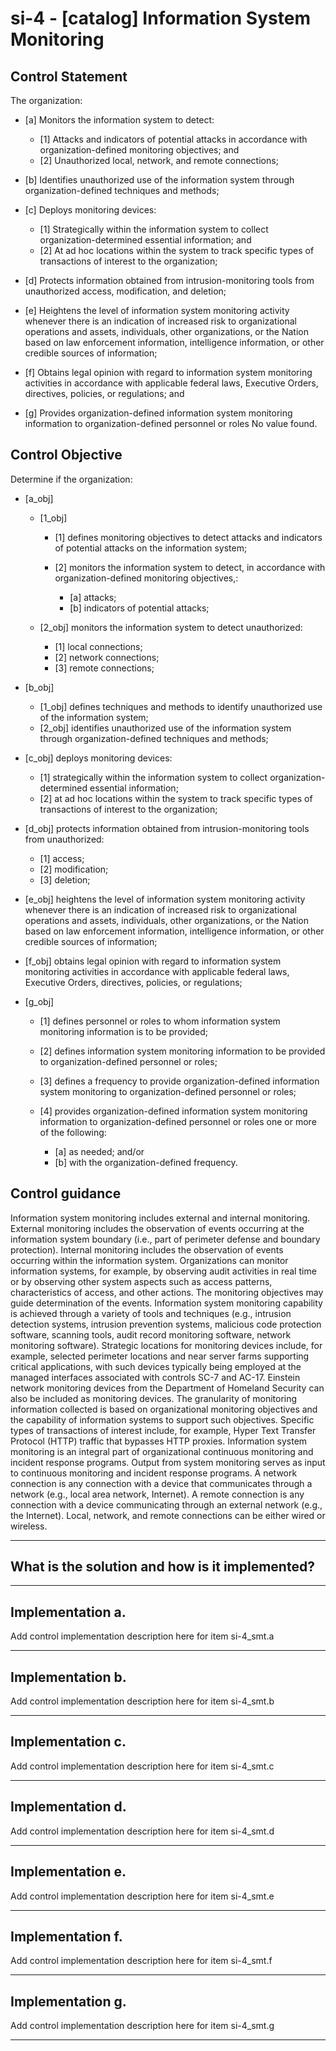 # si-4 - \[catalog\] Information System Monitoring

## Control Statement

The organization:

- \[a\] Monitors the information system to detect:

  - \[1\] Attacks and indicators of potential attacks in accordance with organization-defined monitoring objectives; and
  - \[2\] Unauthorized local, network, and remote connections;

- \[b\] Identifies unauthorized use of the information system through organization-defined techniques and methods;

- \[c\] Deploys monitoring devices:

  - \[1\] Strategically within the information system to collect organization-determined essential information; and
  - \[2\] At ad hoc locations within the system to track specific types of transactions of interest to the organization;

- \[d\] Protects information obtained from intrusion-monitoring tools from unauthorized access, modification, and deletion;

- \[e\] Heightens the level of information system monitoring activity whenever there is an indication of increased risk to organizational operations and assets, individuals, other organizations, or the Nation based on law enforcement information, intelligence information, or other credible sources of information;

- \[f\] Obtains legal opinion with regard to information system monitoring activities in accordance with applicable federal laws, Executive Orders, directives, policies, or regulations; and

- \[g\] Provides organization-defined information system monitoring information to organization-defined personnel or roles No value found.

## Control Objective

Determine if the organization:

- \[a_obj\]

  - \[1_obj\]

    - \[1\] defines monitoring objectives to detect attacks and indicators of potential attacks on the information system;
    - \[2\] monitors the information system to detect, in accordance with organization-defined monitoring objectives,:

      - \[a\] attacks;
      - \[b\] indicators of potential attacks;

  - \[2_obj\] monitors the information system to detect unauthorized:

    - \[1\] local connections;
    - \[2\] network connections;
    - \[3\] remote connections;

- \[b_obj\]

  - \[1_obj\] defines techniques and methods to identify unauthorized use of the information system;
  - \[2_obj\] identifies unauthorized use of the information system through organization-defined techniques and methods;

- \[c_obj\] deploys monitoring devices:

  - \[1\] strategically within the information system to collect organization-determined essential information;
  - \[2\] at ad hoc locations within the system to track specific types of transactions of interest to the organization;

- \[d_obj\] protects information obtained from intrusion-monitoring tools from unauthorized:

  - \[1\] access;
  - \[2\] modification;
  - \[3\] deletion;

- \[e_obj\] heightens the level of information system monitoring activity whenever there is an indication of increased risk to organizational operations and assets, individuals, other organizations, or the Nation based on law enforcement information, intelligence information, or other credible sources of information;

- \[f_obj\] obtains legal opinion with regard to information system monitoring activities in accordance with applicable federal laws, Executive Orders, directives, policies, or regulations;

- \[g_obj\]

  - \[1\] defines personnel or roles to whom information system monitoring information is to be provided;
  - \[2\] defines information system monitoring information to be provided to organization-defined personnel or roles;
  - \[3\] defines a frequency to provide organization-defined information system monitoring to organization-defined personnel or roles;
  - \[4\] provides organization-defined information system monitoring information to organization-defined personnel or roles one or more of the following:

    - \[a\] as needed; and/or
    - \[b\] with the organization-defined frequency.

## Control guidance

Information system monitoring includes external and internal monitoring. External monitoring includes the observation of events occurring at the information system boundary (i.e., part of perimeter defense and boundary protection). Internal monitoring includes the observation of events occurring within the information system. Organizations can monitor information systems, for example, by observing audit activities in real time or by observing other system aspects such as access patterns, characteristics of access, and other actions. The monitoring objectives may guide determination of the events. Information system monitoring capability is achieved through a variety of tools and techniques (e.g., intrusion detection systems, intrusion prevention systems, malicious code protection software, scanning tools, audit record monitoring software, network monitoring software). Strategic locations for monitoring devices include, for example, selected perimeter locations and near server farms supporting critical applications, with such devices typically being employed at the managed interfaces associated with controls SC-7 and AC-17. Einstein network monitoring devices from the Department of Homeland Security can also be included as monitoring devices. The granularity of monitoring information collected is based on organizational monitoring objectives and the capability of information systems to support such objectives. Specific types of transactions of interest include, for example, Hyper Text Transfer Protocol (HTTP) traffic that bypasses HTTP proxies. Information system monitoring is an integral part of organizational continuous monitoring and incident response programs. Output from system monitoring serves as input to continuous monitoring and incident response programs. A network connection is any connection with a device that communicates through a network (e.g., local area network, Internet). A remote connection is any connection with a device communicating through an external network (e.g., the Internet). Local, network, and remote connections can be either wired or wireless.

______________________________________________________________________

## What is the solution and how is it implemented?

<!-- Please leave this section blank and enter implementation details in the parts below. -->

______________________________________________________________________

## Implementation a.

Add control implementation description here for item si-4_smt.a

______________________________________________________________________

## Implementation b.

Add control implementation description here for item si-4_smt.b

______________________________________________________________________

## Implementation c.

Add control implementation description here for item si-4_smt.c

______________________________________________________________________

## Implementation d.

Add control implementation description here for item si-4_smt.d

______________________________________________________________________

## Implementation e.

Add control implementation description here for item si-4_smt.e

______________________________________________________________________

## Implementation f.

Add control implementation description here for item si-4_smt.f

______________________________________________________________________

## Implementation g.

Add control implementation description here for item si-4_smt.g

______________________________________________________________________
